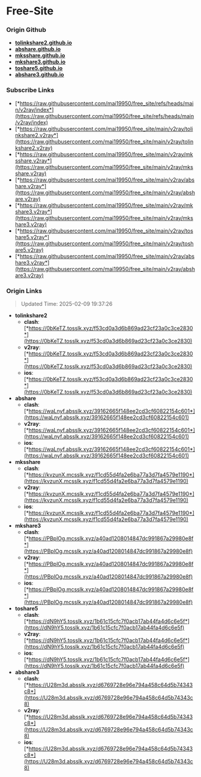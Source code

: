 # Free-Site

### Origin Github

- [**tolinkshare2.github.io**](https://github.com/tolinkshare2/tolinkshare2.github.io)
- [**abshare.github.io**](https://github.com/abshare/abshare.github.io)
- [**mksshare.github.io**](https://github.com/mksshare/mksshare.github.io)
- [**mkshare3.github.io**](https://github.com/mkshare3/mkshare3.github.io)
- [**toshare5.github.io**](https://github.com/toshare5/toshare5.github.io)
- [**abshare3.github.io**](https://github.com/abshare3/abshare3.github.io)

### Subscribe Links

- [*https://raw.githubusercontent.com/mai19950/free_site/refs/heads/main/v2ray/index*](https://raw.githubusercontent.com/mai19950/free_site/refs/heads/main/v2ray/index)
- [*https://raw.githubusercontent.com/mai19950/free_site/main/v2ray/tolinkshare2.v2ray*](https://raw.githubusercontent.com/mai19950/free_site/main/v2ray/tolinkshare2.v2ray)
- [*https://raw.githubusercontent.com/mai19950/free_site/main/v2ray/mksshare.v2ray*](https://raw.githubusercontent.com/mai19950/free_site/main/v2ray/mksshare.v2ray)
- [*https://raw.githubusercontent.com/mai19950/free_site/main/v2ray/abshare.v2ray*](https://raw.githubusercontent.com/mai19950/free_site/main/v2ray/abshare.v2ray)
- [*https://raw.githubusercontent.com/mai19950/free_site/main/v2ray/mkshare3.v2ray*](https://raw.githubusercontent.com/mai19950/free_site/main/v2ray/mkshare3.v2ray)
- [*https://raw.githubusercontent.com/mai19950/free_site/main/v2ray/toshare5.v2ray*](https://raw.githubusercontent.com/mai19950/free_site/main/v2ray/toshare5.v2ray)
- [*https://raw.githubusercontent.com/mai19950/free_site/main/v2ray/abshare3.v2ray*](https://raw.githubusercontent.com/mai19950/free_site/main/v2ray/abshare3.v2ray)

### Origin Links

> Updated Time: 2025-02-09 19:37:26

- **tolinkshare2**
  - **clash**: [*https://0bKeTZ.tosslk.xyz/f53cd0a3d6b869ad23cf23a0c3ce2830*](https://0bKeTZ.tosslk.xyz/f53cd0a3d6b869ad23cf23a0c3ce2830)
  - **v2ray**: [*https://0bKeTZ.tosslk.xyz/f53cd0a3d6b869ad23cf23a0c3ce2830*](https://0bKeTZ.tosslk.xyz/f53cd0a3d6b869ad23cf23a0c3ce2830)
  - **ios**: [*https://0bKeTZ.tosslk.xyz/f53cd0a3d6b869ad23cf23a0c3ce2830*](https://0bKeTZ.tosslk.xyz/f53cd0a3d6b869ad23cf23a0c3ce2830)
- **abshare**
  - **clash**: [*https://waLnyf.absslk.xyz/39162665f148ee2cd3cf60822154c601*](https://waLnyf.absslk.xyz/39162665f148ee2cd3cf60822154c601)
  - **v2ray**: [*https://waLnyf.absslk.xyz/39162665f148ee2cd3cf60822154c601*](https://waLnyf.absslk.xyz/39162665f148ee2cd3cf60822154c601)
  - **ios**: [*https://waLnyf.absslk.xyz/39162665f148ee2cd3cf60822154c601*](https://waLnyf.absslk.xyz/39162665f148ee2cd3cf60822154c601)
- **mksshare**
  - **clash**: [*https://kvzunX.mcsslk.xyz/f1cd55d4fa2e6ba77a3d7fa4579e1190*](https://kvzunX.mcsslk.xyz/f1cd55d4fa2e6ba77a3d7fa4579e1190)
  - **v2ray**: [*https://kvzunX.mcsslk.xyz/f1cd55d4fa2e6ba77a3d7fa4579e1190*](https://kvzunX.mcsslk.xyz/f1cd55d4fa2e6ba77a3d7fa4579e1190)
  - **ios**: [*https://kvzunX.mcsslk.xyz/f1cd55d4fa2e6ba77a3d7fa4579e1190*](https://kvzunX.mcsslk.xyz/f1cd55d4fa2e6ba77a3d7fa4579e1190)
- **mkshare3**
  - **clash**: [*https://PBplOg.mcsslk.xyz/a40ad1208014847dc991867a29980e8f*](https://PBplOg.mcsslk.xyz/a40ad1208014847dc991867a29980e8f)
  - **v2ray**: [*https://PBplOg.mcsslk.xyz/a40ad1208014847dc991867a29980e8f*](https://PBplOg.mcsslk.xyz/a40ad1208014847dc991867a29980e8f)
  - **ios**: [*https://PBplOg.mcsslk.xyz/a40ad1208014847dc991867a29980e8f*](https://PBplOg.mcsslk.xyz/a40ad1208014847dc991867a29980e8f)
- **toshare5**
  - **clash**: [*https://dN9hY5.tosslk.xyz/1b61c15cfc7f0acb17ab44fa4d6c6e5f*](https://dN9hY5.tosslk.xyz/1b61c15cfc7f0acb17ab44fa4d6c6e5f)
  - **v2ray**: [*https://dN9hY5.tosslk.xyz/1b61c15cfc7f0acb17ab44fa4d6c6e5f*](https://dN9hY5.tosslk.xyz/1b61c15cfc7f0acb17ab44fa4d6c6e5f)
  - **ios**: [*https://dN9hY5.tosslk.xyz/1b61c15cfc7f0acb17ab44fa4d6c6e5f*](https://dN9hY5.tosslk.xyz/1b61c15cfc7f0acb17ab44fa4d6c6e5f)
- **abshare3**
  - **clash**: [*https://U28m3d.absslk.xyz/d6769728e96e794a458c64d5b74343c8*](https://U28m3d.absslk.xyz/d6769728e96e794a458c64d5b74343c8)
  - **v2ray**: [*https://U28m3d.absslk.xyz/d6769728e96e794a458c64d5b74343c8*](https://U28m3d.absslk.xyz/d6769728e96e794a458c64d5b74343c8)
  - **ios**: [*https://U28m3d.absslk.xyz/d6769728e96e794a458c64d5b74343c8*](https://U28m3d.absslk.xyz/d6769728e96e794a458c64d5b74343c8)
